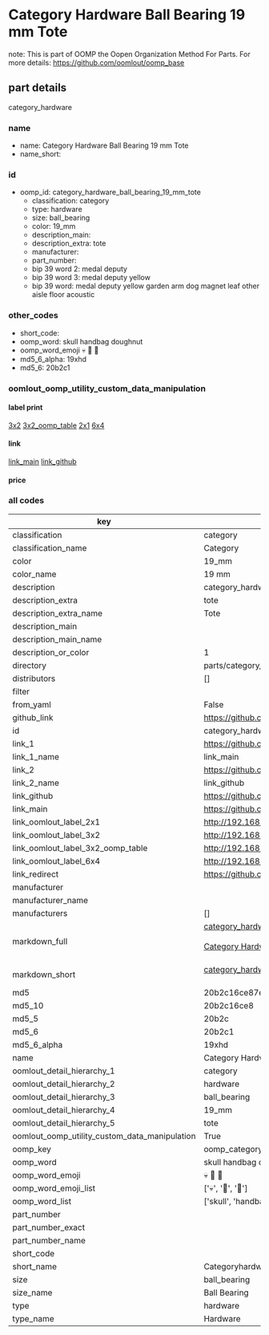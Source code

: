 # Category Hardware Ball Bearing 19 mm Tote  

note: This is part of OOMP the Oopen Organization Method For Parts. For more details: https://github.com/oomlout/oomp_base

##  part details
  



category_hardware



### name
* name: Category Hardware Ball Bearing 19 mm Tote
* name_short: 
### id
* oomp_id: category_hardware_ball_bearing_19_mm_tote
  * classification: category
  * type: hardware
  * size: ball_bearing
  * color: 19_mm
  * description_main: 
  * description_extra: tote
  * manufacturer: 
  * part_number: 
  * bip 39 word 2: medal deputy
  * bip 39 word 3: medal deputy yellow
  * bip 39 word: medal deputy yellow garden arm dog magnet leaf other aisle floor acoustic

### other_codes
* short_code: 
* oomp_word: skull handbag doughnut
* oomp_word_emoji :skull: :handbag: :doughnut:
* md5_6_alpha: 19xhd
* md5_6: 20b2c1






### oomlout_oomp_utility_custom_data_manipulation
#### label print
[3x2](http://192.168.1.245:1112/?label=oomp%2019xhd)
[3x2_oomp_table](http://192.168.1.108:1112/?label=oomp%2019xhd)
[2x1](http://192.168.1.242:1112/?label=oomp%2019xhd)
[6x4](http://192.168.1.55:1112/?label=oomp%2019xhd)    

#### link

[link_main](https://github.com/oomlout/oomlout_oomp_version_1_messy/tree/main/parts/category_hardware_ball_bearing_19_mm_tote) [link_github](https://github.com/oomlout/oomlout_oomp_version_1_messy/tree/main/parts/category_hardware_ball_bearing_19_mm_tote)                             

#### price







### all codes 
| key | value |  
| --- | --- |  
| classification | category |  
| classification_name | Category |  
| color | 19_mm |  
| color_name | 19 mm |  
| description | category_hardware |  
| description_extra | tote |  
| description_extra_name | Tote |  
| description_main |  |  
| description_main_name |  |  
| description_or_color | 1  |  
| directory | parts/category_hardware_ball_bearing_19_mm_tote |  
| distributors | [] |  
| filter |  |  
| from_yaml | False |  
| github_link | https://github.com/oomlout/oomlout_oomp_part_src/tree/main/parts/category_hardware_ball_bearing_19_mm_tote |  
| id | category_hardware_ball_bearing_19_mm_tote |  
| link_1 | https://github.com/oomlout/oomlout_oomp_version_1_messy/tree/main/parts/category_hardware_ball_bearing_19_mm_tote |  
| link_1_name | link_main |  
| link_2 | https://github.com/oomlout/oomlout_oomp_version_1_messy/tree/main/parts/category_hardware_ball_bearing_19_mm_tote |  
| link_2_name | link_github |  
| link_github | https://github.com/oomlout/oomlout_oomp_version_1_messy/tree/main/parts/category_hardware_ball_bearing_19_mm_tote |  
| link_main | https://github.com/oomlout/oomlout_oomp_version_1_messy/tree/main/parts/category_hardware_ball_bearing_19_mm_tote |  
| link_oomlout_label_2x1 | http://192.168.1.242:1112/?label=oomp%2019xhd |  
| link_oomlout_label_3x2 | http://192.168.1.245:1112/?label=oomp%2019xhd |  
| link_oomlout_label_3x2_oomp_table | http://192.168.1.108:1112/?label=oomp%2019xhd |  
| link_oomlout_label_6x4 | http://192.168.1.55:1112/?label=oomp%2019xhd |  
| link_redirect | https://github.com/oomlout/oomlout_oomp_version_1_messy/tree/main/parts/category_hardware_ball_bearing_19_mm_tote |  
| manufacturer |  |  
| manufacturer_name |  |  
| manufacturers | [] |  
| markdown_full | [category_hardware_ball_bearing_19_mm_tote](none)<br>[](none)<br>[Category Hardware Ball Bearing 19 Mm Tote](none)<br><br> |  
| markdown_short | [category_hardware_ball_bearing_19_mm_tote](none)<br><br> |  
| md5 | 20b2c16ce87eb0bd0205d5fbfe0ed452 |  
| md5_10 | 20b2c16ce8 |  
| md5_5 | 20b2c |  
| md5_6 | 20b2c1 |  
| md5_6_alpha | 19xhd |  
| name | Category Hardware Ball Bearing 19 mm Tote |  
| oomlout_detail_hierarchy_1 | category |  
| oomlout_detail_hierarchy_2 | hardware |  
| oomlout_detail_hierarchy_3 | ball_bearing |  
| oomlout_detail_hierarchy_4 | 19_mm |  
| oomlout_detail_hierarchy_5 | tote |  
| oomlout_oomp_utility_custom_data_manipulation | True |  
| oomp_key | oomp_category_hardware_ball_bearing_19_mm_tote |  
| oomp_word | skull handbag doughnut |  
| oomp_word_emoji | :skull: :handbag: :doughnut: |  
| oomp_word_emoji_list | [':skull:', ':handbag:', ':doughnut:'] |  
| oomp_word_list | ['skull', 'handbag', 'doughnut'] |  
| part_number |  |  
| part_number_exact |  |  
| part_number_name |  |  
| short_code |  |  
| short_name | Categoryhardware |  
| size | ball_bearing |  
| size_name | Ball Bearing |  
| type | hardware |  
| type_name | Hardware |  

